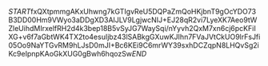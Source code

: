 $START$fxQXtpmmgAKxUhwng7kGTIgvReU5DQPaZmQoHKjbnT9gOcYDO73B3DD00Hm9VWyo3aDDgXD3AIJLV9LgjwcNIJ+EJ28qR2vi7LyeXK7Aeo9tWZleUihdMIrxelfRH2d4k3bep18B5vSyJG7WaySqi/nYyvh2QxM7xn6cj6pcKFiIXG+v6f7aGbtWK4TX2to4esuIjbz43lSABkgGXuwKJIhn7FVaJVtCkUO9lrFsJfi05Oo9NaYTGvRM9hLJsD0mJI+Bc6KEi9C6mrWY39sxhDCZqpN8LHQvSg2iKc9eIpnpKAoGkXUG0gBwh6hqozSw$END$